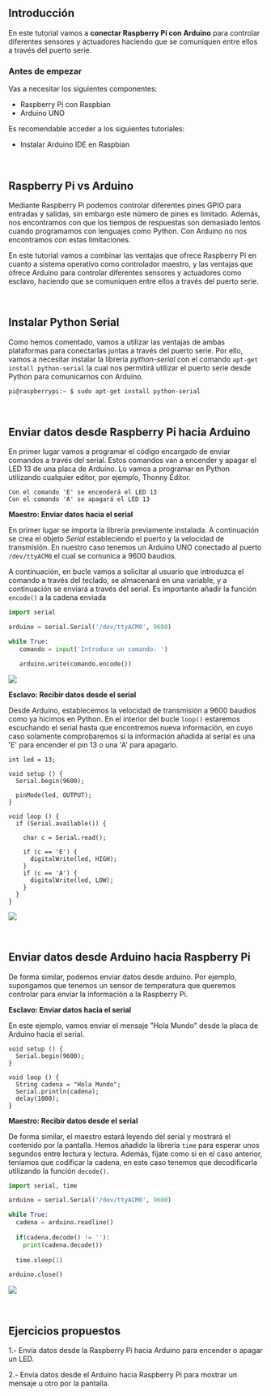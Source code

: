 ## Introducción

En este tutorial vamos a **conectar Raspberry Pi con Arduino** para controlar diferentes sensores y actuadores haciendo que se comuniquen entre ellos a través del puerto serie.

### Antes de empezar

Vas a necesitar los siguientes componentes:

- Raspberry Pi con Raspbian
- Arduino UNO

Es recomendable acceder a los siguientes tutoriales:

- Instalar Arduino IDE en Raspbian



<br />



## Raspberry Pi vs Arduino

Mediante Raspberry Pi podemos controlar diferentes pines GPIO para entradas y salidas, sin embargo este número de pines es limitado. Además, nos encontramos con que los tiempos de respuestas son demasiado lentos cuando programamos con lenguajes como Python. Con Arduino no nos encontramos con estas limitaciones.

En este tutorial vamos a combinar las ventajas que ofrece Raspberry Pi en cuanto a sistema operativo como controlador maestro, y las ventajas que ofrece Arduino para controlar diferentes sensores y actuadores como esclavo, haciendo que se comuniquen entre ellos a través del puerto serie.



<br />



## Instalar Python Serial

Como hemos comentado, vamos a utilizar las ventajas de ambas plataformas para conectarlas juntas a través del puerto serie. Por ello, vamos a necesitar instalar la librería *python-serial* con el comando `apt-get install python-serial` la cual nos permitirá utilizar el puerto serie desde Python para comunicarnos con Arduino. 

```sh
pi@raspberrypi:~ $ sudo apt-get install python-serial
```



<br />



## Enviar datos desde Raspberry Pi hacia Arduino

En primer lugar vamos a programar el código encargado de enviar comandos a través del serial. Estos comandos van a encender y apagar el LED 13 de una placa de Arduino. Lo vamos a programar en Python utilizando cualquier editor, por ejemplo, Thonny Editor.

```
Con el comando 'E' se encenderá el LED 13
Con el comando 'A' se apagará el LED 13
```

**Maestro: Enviar datos hacia el serial**

En primer lugar se importa la librería previamente instalada. A continuación se crea el objeto *Serial* estableciendo el puerto y la velocidad de transmisión. En nuestro caso tenemos un Arduino UNO conectado al puerto `/dev/ttyACM0` el cual se comunica a 9600 baudios. 

A continuación, en bucle vamos a solicitar al usuario que introduzca el comando a través del teclado, se almacenará en una variable, y a continuación se enviará a través del serial. Es importante añadir la función `encode()` a la cadena enviada

```python
import serial

arduino = serial.Serial('/dev/ttyACM0', 9600)

while True:
   comando = input('Introduce un comando: ')

   arduino.write(comando.encode())
```

![](img/maestro.png)

**Esclavo: Recibir datos desde el serial**

Desde Arduino, establecemos la velocidad de transmisión a 9600 baudios como ya hicimos en Python. En el interior del bucle `loop()` estaremos escuchando el serial hasta que encontremos nueva información, en cuyo caso solamente comprobaremos si la información añadida al serial es una 'E' para encender el pin 13 o una 'A' para apagarlo.

```arduino
int led = 13;

void setup () {
  Serial.begin(9600);
  
  pinMode(led, OUTPUT);
}

void loop () {
  if (Serial.available()) {
    
    char c = Serial.read();
    
    if (c == 'E') {
      digitalWrite(led, HIGH);
    }
    if (c == 'A') {
      digitalWrite(led, LOW);
    }
  }
}
```

![](img/esclavo.png)



<br />



## Enviar datos desde Arduino hacia Raspberry Pi

De forma similar, podemos enviar datos desde arduino. Por ejemplo, supongamos que tenemos un sensor de temperatura que queremos controlar para enviar la información a la Raspberry Pi.


**Esclavo: Enviar datos hacia el serial**

En este ejemplo, vamos enviar el mensaje "Hola Mundo" desde la placa de Arduino hacia el serial.

```arduino
void setup () {
  Serial.begin(9600);
}

void loop () {
  String cadena = "Hola Mundo";
  Serial.println(cadena);
  delay(1000);
}
```

**Maestro: Recibir datos desde el serial**

De forma similar, el maestro estará leyendo del serial y mostrará el contenido por la pantalla. Hemos añadido la librería `time` para esperar unos segundos entre lectura y lectura. Además, fíjate como si en el caso anterior, teníamos que codificar la cadena, en este caso tenemos que decodificarla utilizando la función `decode()`.

```python
import serial, time

arduino = serial.Serial('/dev/ttyACM0', 9600)

while True:
  cadena = arduino.readline()
  
  if(cadena.decode() != ''):
    print(cadena.decode())
  
  time.sleep(1)

arduino.close()
```

![](img/arduino-raspberry-pi.png)



<br />



## Ejercicios propuestos

1.- Envía datos desde la Raspberry Pi hacia Arduino para encender o apagar un LED.

2.- Envía datos desde el Arduino hacia Raspberry Pi para mostrar un mensaje u otro por la pantalla.
